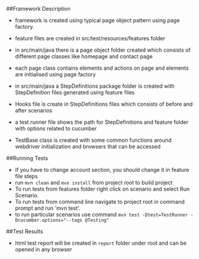 ##Framework Description

- framework is created using typical page object pattern using page factory.

- feature files are created in src/test/resources/features folder

- in src/main/java there is a page object folder created which consists of different page classes like homepage and contact page

- each page class contains elements and actions on page and elements are initialised using page factory

- in src/main/java a StepDefinitions package folder is created with StepDefinition files generated using feature files

- Hooks file is create in StepDefinitions files  which consists of before and after scenarios

- a test runner file shows the path for StepDefinitions and feature folder with options related to cucumber

- TestBase class is created with some common functions around webdriver initialization and browsers that can be accessed

##Running Tests
- If you have to change account section, you should change it in feature file steps 
- run `mvn clean` and `mvn install` from project root to build project
- To run tests from features folder right click on scenario and select Run Scenario.
- To run tests from command line navigate to project root in command prompt and run 'mvn test'. 
- to run particular scenarios use command `mvn test -Dtest=TestRunner -Dcucumber.options="--tags @Testing"`

##Test Results

- html test report will be created in `report` folder under root and can be opened in any browser